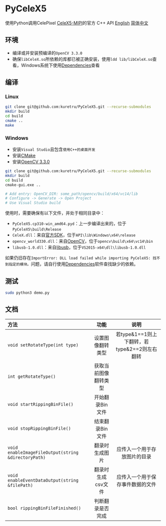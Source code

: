 # PyCeleX5

使用Python调用CelePixel [CeleX5-MIPI](https://github.com/CelePixel/CeleX5-MIPI)的官方 C++ API
[English](https://github.com/CDEHP-Dataset/PyCeleX5/blob/main/README.md) [简体中文](https://github.com/CDEHP-Dataset/PyCeleX5/blob/main/README_zh-Hans.md)

## 环境

* 编译或并安装预编译的`OpenCV 3.3.0`
* 确保`libCeleX.so`所依赖的库都已被正确安装，使用`ldd lib/libCeleX.so`查看，Windows系统下使用[Dependencies](https://github.com/lucasg/Dependencies)查看

## 编译

### Linux

```bash
git clone git@github.com:kuretru/PyCeleX5.git --recurse-submodules
mkdir build
cd build
cmake ..
make
```

### Windows

* 安装`Visual Studio`且包含`使用C++的桌面开发`
* 安装[CMake](https://cmake.org/download/)
* 安装[OpenCV 3.3.0](https://sourceforge.net/projects/opencvlibrary/files/opencv-win/3.3.0/opencv-3.3.0-vc14.exe)

```bash
git clone git@github.com:kuretru/PyCeleX5.git --recurse-submodules
mkdir build
cd build
cmake-gui.exe ..

# Add entry: OpenCV_DIR: some_path/opencv/build/x64/vc14/lib
# Configure -> Generate -> Open Project
# Use Visual Studio build
```

使用时，需要确保有以下文件，并处于相同目录中：

* `PyCeleX5.cp310-win_amd64.pyd`：上一步编译出来的，位于`PyCeleX5\build\Release`
* `CeleX.dll`：来自[官方SDK](https://github.com/CelePixel/CeleX5-MIPI/tree/master/API/lib/Windows/x64/release)，位于`API\lib\Windows\x64\release`
* `opencv_world330.dll`：来自[OpenCV](https://github.com/opencv/opencv/releases/tag/3.3.0)，位于`opencv\build\x64\vc14\bin`
* `libusb-1.0.dll`：来自[libusb](https://github.com/libusb/libusb)，位于`VS2015-x64\dll\libusb-1.0.dll`

如果仍旧存在`ImportError: DLL load failed while importing PyCeleX5: 找不到指定的模块。`问题，请自行使用[Dependencies](https://github.com/lucasg/Dependencies)软件查找缺少的依赖。

## 测试

```bash
sudo python3 demo.py
```

## 文档

| 方法                                                |         功能         |                     说明                     |
| :-------------------------------------------------- | :------------------: | :------------------------------------------: |
| `void setRotateType(int type)`                      |   设置图像翻转类型   | 若type&1==1则上下翻转，若type&2==2则左右翻转 |
| `int getRotateType()`                               | 获取当前图像翻转类型 |                                              |
| `void startRippingBinFile()`                        |   开始翻录Bin文件    |                                              |
| `void stopRippingBinFile()`                         |   结束翻录Bin文件    |                                              |
| `void enableImageFileOutput(string &directoryPath)` |    翻录时生成图片    |         应传入一个用于存放图片的目录         |
| `void enableEventDataOutput(string &filePath)`      |  翻录时生成csv文件   |       应传入一个用于保存事件数据的文件       |
| `bool rippingBinFileFinished()`                     |   判断翻录是否完成   |                                              |
